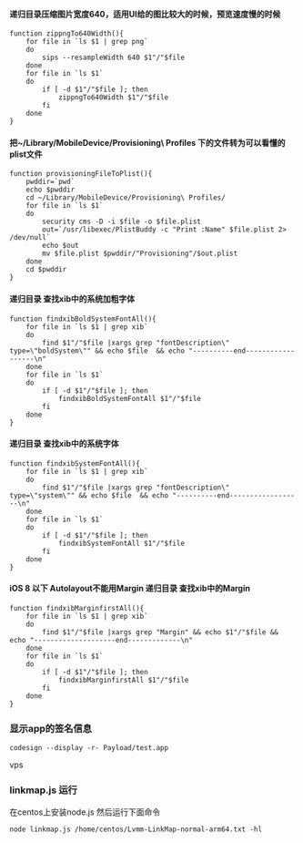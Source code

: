 
#### 递归目录压缩图片宽度640，适用UI给的图比较大的时候，预览速度慢的时候
```
function zippngTo640Width(){ 
	for file in `ls $1 | grep png` 
	do
        sips --resampleWidth 640 $1"/"$file
	done
	for file in `ls $1` 
	do
		if [ -d $1"/"$file ]; then
			zippngTo640Width $1"/"$file
		fi
	done
}
```
#### 把~/Library/MobileDevice/Provisioning\ Profiles 下的文件转为可以看懂的plist文件
```
function provisioningFileToPlist(){
	pwddir=`pwd`
	echo $pwddir
	cd ~/Library/MobileDevice/Provisioning\ Profiles/
	for file in `ls $1`  
	do
		security cms -D -i $file -o $file.plist
		out=`/usr/libexec/PlistBuddy -c "Print :Name" $file.plist 2> /dev/null`
		echo $out
		mv $file.plist $pwddir/"Provisioning"/$out.plist
	done
	cd $pwddir
}
```
#### 递归目录 查找xib中的系统加粗字体
```
function findxibBoldSystemFontAll(){ 
	for file in `ls $1 | grep xib` 
	do
        find $1"/"$file |xargs grep "fontDescription\" type=\"boldSystem\"" && echo $file  && echo "----------end------------------\n"
	done
	for file in `ls $1` 
	do
		if [ -d $1"/"$file ]; then
			findxibBoldSystemFontAll $1"/"$file
		fi
	done
}
```
#### 递归目录 查找xib中的系统字体
```
function findxibSystemFontAll(){ 
	for file in `ls $1 | grep xib` 
	do
        find $1"/"$file |xargs grep "fontDescription\" type=\"system\"" && echo $file  && echo "----------end------------------\n"
	done
	for file in `ls $1` 
	do
		if [ -d $1"/"$file ]; then
			findxibSystemFontAll $1"/"$file
		fi
	done
}
```
#### iOS 8 以下 Autolayout不能用Margin 递归目录  查找xib中的Margin
```
function findxibMarginfirstAll(){ 
	for file in `ls $1 | grep xib` 
	do
		find $1"/"$file |xargs grep "Margin" && echo $1"/"$file && echo "--------------------end-------------\n"
	done
	for file in `ls $1` 
	do
		if [ -d $1"/"$file ]; then
			findxibMarginfirstAll $1"/"$file
		fi
	done
}
```

### 显示app的签名信息
```
codesign --display -r- Payload/test.app 
```
vps


### linkmap.js 运行
在centos上安装node.js 然后运行下面命令
```
node linkmap.js /home/centos/Lvmm-LinkMap-normal-arm64.txt -hl
```
